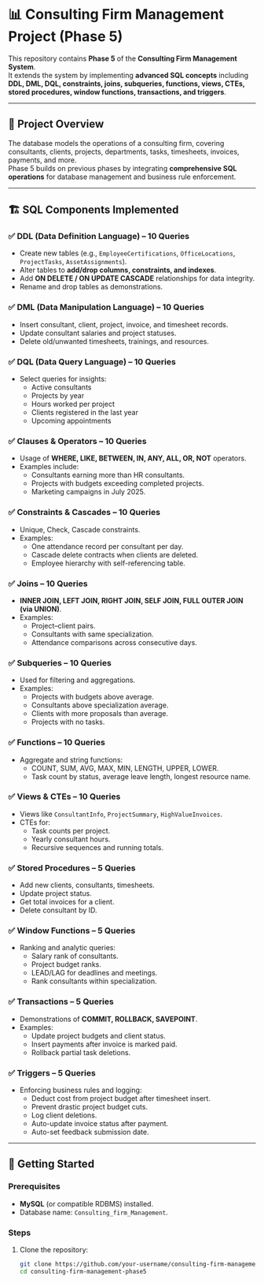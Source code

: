 # 📊 Consulting Firm Management Project (Phase 5)

This repository contains **Phase 5** of the **Consulting Firm Management System**.  
It extends the system by implementing **advanced SQL concepts** including **DDL, DML, DQL, constraints, joins, subqueries, functions, views, CTEs, stored procedures, window functions, transactions, and triggers**.  

---

## 📌 Project Overview

The database models the operations of a consulting firm, covering consultants, clients, projects, departments, tasks, timesheets, invoices, payments, and more.  
Phase 5 builds on previous phases by integrating **comprehensive SQL operations** for database management and business rule enforcement.

---

## 🏗️ SQL Components Implemented

### ✅ DDL (Data Definition Language) – 10 Queries
- Create new tables (e.g., `EmployeeCertifications`, `OfficeLocations`, `ProjectTasks`, `AssetAssignments`).
- Alter tables to **add/drop columns, constraints, and indexes**.
- Add **ON DELETE / ON UPDATE CASCADE** relationships for data integrity.
- Rename and drop tables as demonstrations.

### ✅ DML (Data Manipulation Language) – 10 Queries
- Insert consultant, client, project, invoice, and timesheet records.
- Update consultant salaries and project statuses.
- Delete old/unwanted timesheets, trainings, and resources.

### ✅ DQL (Data Query Language) – 10 Queries
- Select queries for insights:
  - Active consultants
  - Projects by year
  - Hours worked per project
  - Clients registered in the last year
  - Upcoming appointments

### ✅ Clauses & Operators – 10 Queries
- Usage of **WHERE, LIKE, BETWEEN, IN, ANY, ALL, OR, NOT** operators.
- Examples include:  
  - Consultants earning more than HR consultants.  
  - Projects with budgets exceeding completed projects.  
  - Marketing campaigns in July 2025.

### ✅ Constraints & Cascades – 10 Queries
- Unique, Check, Cascade constraints.
- Examples:  
  - One attendance record per consultant per day.  
  - Cascade delete contracts when clients are deleted.  
  - Employee hierarchy with self-referencing table.

### ✅ Joins – 10 Queries
- **INNER JOIN, LEFT JOIN, RIGHT JOIN, SELF JOIN, FULL OUTER JOIN (via UNION)**.
- Examples:  
  - Project–client pairs.  
  - Consultants with same specialization.  
  - Attendance comparisons across consecutive days.

### ✅ Subqueries – 10 Queries
- Used for filtering and aggregations.
- Examples:  
  - Projects with budgets above average.  
  - Consultants above specialization average.  
  - Clients with more proposals than average.  
  - Projects with no tasks.  

### ✅ Functions – 10 Queries
- Aggregate and string functions:  
  - COUNT, SUM, AVG, MAX, MIN, LENGTH, UPPER, LOWER.  
  - Task count by status, average leave length, longest resource name.

### ✅ Views & CTEs – 10 Queries
- Views like `ConsultantInfo`, `ProjectSummary`, `HighValueInvoices`.  
- CTEs for:  
  - Task counts per project.  
  - Yearly consultant hours.  
  - Recursive sequences and running totals.

### ✅ Stored Procedures – 5 Queries
- Add new clients, consultants, timesheets.  
- Update project status.  
- Get total invoices for a client.  
- Delete consultant by ID.

### ✅ Window Functions – 5 Queries
- Ranking and analytic queries:  
  - Salary rank of consultants.  
  - Project budget ranks.  
  - LEAD/LAG for deadlines and meetings.  
  - Rank consultants within specialization.

### ✅ Transactions – 5 Queries
- Demonstrations of **COMMIT, ROLLBACK, SAVEPOINT**.  
- Examples:  
  - Update project budgets and client status.  
  - Insert payments after invoice is marked paid.  
  - Rollback partial task deletions.

### ✅ Triggers – 5 Queries
- Enforcing business rules and logging:
  - Deduct cost from project budget after timesheet insert.  
  - Prevent drastic project budget cuts.  
  - Log client deletions.  
  - Auto-update invoice status after payment.  
  - Auto-set feedback submission date.

---

## 🚀 Getting Started

### Prerequisites
- **MySQL** (or compatible RDBMS) installed.
- Database name: `Consulting_firm_Management`.

### Steps
1. Clone the repository:
   ```bash
   git clone https://github.com/your-username/consulting-firm-management-phase5.git
   cd consulting-firm-management-phase5

